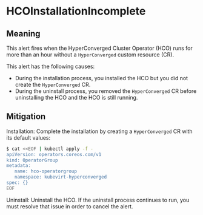 # HCOInstallationIncomplete
<!-- Edited: apinnick@redhat.com, Aug 2022 -->

## Meaning
This alert fires when the HyperConverged Cluster Operator (HCO) runs for more than an hour without a `HyperConverged` custom resource (CR).

This alert has the following causes:

- During the installation process, you installed the HCO but you did not create the `HyperConverged` CR.
- During the uninstall process, you removed the `HyperConverged` CR before uninstalling the HCO and the HCO is still running.

## Mitigation

Installation: Complete the installation by creating a `HyperConverged` CR with its default values:

```bash
$ cat <<EOF | kubectl apply -f -
apiVersion: operators.coreos.com/v1
kind: OperatorGroup
metadata:
   name: hco-operatorgroup
   namespace: kubevirt-hyperconverged
spec: {}
EOF
```

Uninstall: Uninstall the HCO. If the uninstall process continues to run, you must resolve that issue in order to cancel the alert.
